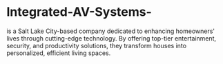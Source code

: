 # Integrated-AV-Systems-
is a Salt Lake City-based company dedicated to enhancing homeowners' lives through cutting-edge technology. By offering top-tier entertainment, security, and productivity solutions, they transform houses into personalized, efficient living spaces.
